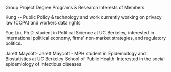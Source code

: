 Group Project
Degree Programs & Research Interests of Members

Kung -- Public Policy & technology and work
currently working on privacy law (CCPA) and workers data rights

Yue Lin, Ph.D. student in Political Science at UC Berkeley, interested in 
international political economy, firms' non-market strategies, and 
regulatory politics. 

Jarett Maycott- Jarett Maycott - MPH student in Epidemiology and Biostatistics at UC Berkeley 
School of Public Health. Interested in the social epidemiology of infectious diseases

